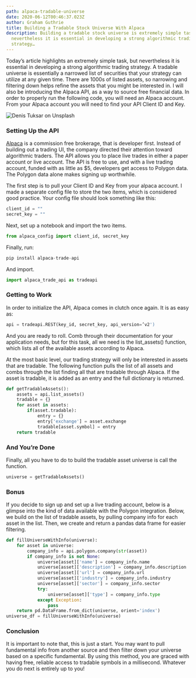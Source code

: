 ```yaml
---
path: alpaca-tradable-universe
date: 2020-06-12T00:46:37.023Z
author: Graham Guthrie
title: Building a Tradable Stock Universe With Alpaca
description: Building a tradable stock universe is extremely simple task, but
  nevertheless it is essential in developing a strong algorithmic trading
  strategy…
---
```


Today’s article highlights an extremely simple task, but nevertheless it is essential in developing a strong algorithmic trading strategy. A tradable universe is essentially a narrowed list of securities that your strategy can utilize at any given time. There are 1000s of listed assets, so narrowing and filtering down helps refine the assets that you might be interested in. I will also be introducing the Alpaca API, as a way to source free financial data. In order to properly run the following code, you will need an Alpaca account. From your Alpaca account you will need to find your API Client ID and Key.

![Denis Tuksar on Unsplash](/../assets/0*HjU1FU1FQAeA-iLb.jpg "Denis Tuksar on Unsplash")

### Setting Up the API

[Alpaca](https://alpaca.markets/) is a commission free brokerage, that is developer first. Instead of building out a trading UI, the company directed their attention toward algorithmic traders. The API allows you to place live trades in either a paper account or live account. The API is free to use, and with a live trading account, funded with as little as $5, developers get access to Polygon data. The Polygon data alone makes signing up worthwhile.

The first step is to pull your Client ID and Key from your alpaca account. I made a separate config file to store the two items, which is considered good practice. Your config file should look something like this:
```python
client_id = ""  
secret_key = ""
```
Next, set up a notebook and import the two items.
```python
from alpaca_config import client_id, secret_key
```
Finally, run:
```python
pip install alpaca-trade-api
```
And import.
```python
import alpaca_trade_api as tradeapi
```
### Getting to Work

In order to initialize the API, Alpaca comes in clutch once again. It is as easy as:
```python
api = tradeapi.REST(key_id, secret_key, api_version=’v2')
```
And you are ready to roll. Comb through their documentation for your application needs, but for this task, all we need is the list\_assets() function, which lists all of the available assets according to Alpaca.

At the most basic level, our trading strategy will only be interested in assets that are tradable. The following function pulls the list of all assets and combs through the list finding all that are tradable through Alpaca. If the asset is tradable, it is added as an entry and the full dictionary is returned.
```python
def getTradableAssets():  
    assets = api.list_assets()  
    tradable = {}  
    for asset in assets:  
        if(asset.tradable):  
            entry = {}  
            entry['exchange'] = asset.exchange  
            tradable[asset.symbol] = entry  
    return tradable
```
### And You’re Done

Finally, all you have to do to build the tradable asset universe is call the function.
```python
universe = getTradableAssets()
```
### Bonus

If you decide to sign up and set up a live trading account, below is a glimpse into the kind of data available with the Polygon integration. Below, we build on the list of tradable assets, by pulling company info for each asset in the list. Then, we create and return a pandas data frame for easier filtering.
```python
def fillUniverseWithInfo(universe):  
    for asset in universe:  
        company_info = api.polygon.company(str(asset))  
        if company_info is not None:  
            universe[asset]['name'] = company_info.name  
            universe[asset]['description'] = company_info.description  
            universe[asset]['url'] = company_info.url  
            universe[asset]['industry'] = company_info.industry  
            universe[asset]['sector'] = company_info.sector  
            try:  
                universe[asset]['type'] = company_info.type  
            except Exception:  
                pass  
    return pd.DataFrame.from_dict(universe, orient='index')
universe_df = fillUniverseWithInfo(universe)
```
### Conclusion

It is important to note that, this is just a start. You may want to pull fundamental info from another source and then filter down your universe based on a specific fundamental. By using this method, you are graced with having free, reliable access to tradable symbols in a millisecond. Whatever you do next is entirely up to you!
